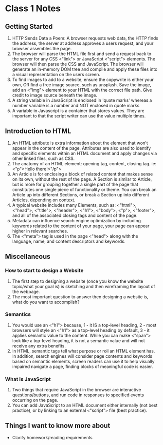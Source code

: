 # Class 1 Notes

## Getting Started

1. HTTP Sends Data a Poem:
A browser requests web data,
the HTTP finds the address,
the server at address approves a users request,
and your browser assembles the page.
2. The browser will parse the HTML file first and send a request back to the server for any CSS <"link"> or JavaScript <"script"> elements. The browser will then parse the CSS and JavaScript. The browser will generate an in-memory DOM tree and compile and apply these files into a visual representation on the users screen.
3. To find images to add to a website, ensure the copywrite is either your own, OR find a free image source, such as unsplash. Save the image, add an <"img"> element to your HTML with the correct file path. Give credit to image source beneath the image.
4. A string variable in JavaScript is enclosed in 'quote marks' whereas a number variable is a number and NOT enclosed in quote marks.
5. A variable in Javascript is a container that stores values. They are important to that the script writer can use the value multiple times.

## Introduction to HTML

1. An HTML attribute is extra information about the element that won't appear in the content of the page. Attributes are also used to identify and specific elements within an HTML document and apply changes via other linked files, such as CSS.
2. The anatomy of an HTML element: opening tag, content, closing tag. ie: <"p">Hello there!<"/p">
3. An Article is for enclosing a block of related content that makes sense on its own, without the rest of the page. A Section is similar to Article, but is more for grouping together a single part of the page that constitutes one single piece of functionality or theme. You can break an Article up into different Sections, or break a Section up into different Articles, depending on context.
4. A typical website includes many Elements, such as: <"html">, <"head">, <"title">, <"header">, <"h1">, <"body">, <"p">, <"footer">, and all of the associated closing tags and content of the page.
5. Metadata can influence search engine optimization by including keywords related to the content of your page, your page can appear higher in relevant searches.
6. The <"meta"> tag is used in the page <"head"> along with the language, name, and content descriptors and keywords.

## Miscellaneous

### How to start to design a Website

1. The first step to designing a website (once you know the website topic/what your goal is) is sketching and then wireframing the layout of the webpage.
2. The most important question to answer then designing a website is, what do you want to accomplish?

### Semantics

1. You would use an <"h1"> because, 1 - it IS a top-level heading, 2 - most browsers will style an <"h1"> as a top-level heading by default, 3 - it applies semantic value to the content. While you can make <"span"> look like a top-level heading, it is not a semantic value and will not receive any extra benefits.
2. In HTML, semantic tags tell what purpose or roll an HTML element has. In addition, search engines will consider page contents and keywords based on semantic elements, screen readers can use it to help visually impaired navigate a page, finding blocks of meaningful code is easier.

### What is JavaScript

1. Two things that require JavaScript in the browser are interactive questions/buttons, and run code in responses to specified events occurring on the page.
2. You can add JavaScript to an HTML document either internally (not best practice), or by linking to an external <"script"> file (best practice).

## Things I want to know more about

* Clarify homework/reading requirements

